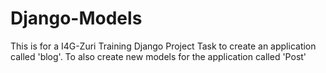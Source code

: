 # Django-Models
This is for a I4G-Zuri Training Django Project Task to create an application called 'blog'.
To also create new models for the application called 'Post'
